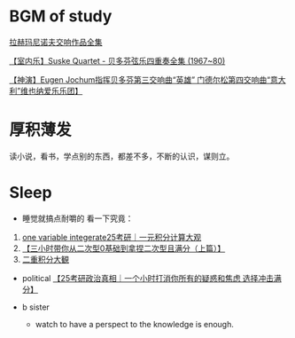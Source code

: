 # BGM of study
[拉赫玛尼诺夫交响作品全集](https://www.bilibili.com/video/BV1sh411Z7oo/?share_source=copy_web&vd_source=c0f224789c5516d8576f3dd9deb8b8df)

[【室内乐】Suske Quartet - 贝多芬弦乐四重奏全集 (1967~80)](https://www.bilibili.com/video/BV1xY4y1g7kD/?share_source=copy_web&vd_source=c0f224789c5516d8576f3dd9deb8b8df)

[【神演】Eugen Jochum指挥贝多芬第三交响曲“英雄” 门德尔松第四交响曲“意大利”维也纳爱乐乐团】]( https://www.bilibili.com/video/BV1as421M7kx/?share_source=copy_web&vd_source=c0f224789c5516d8576f3dd9deb8b8df)
# 厚积薄发
读小说，看书，学点别的东西，都差不多，不断的认识，谋则立。
# Sleep 
* 睡觉就搞点耐嚼的
看一下究竟：
1. [one variable integerate25考研｜一元积分计算大观]( https://www.bilibili.com/video/BV1jgayeoEGy/?share_source=copy_web&vd_source=c0f224789c5516d8576f3dd9deb8b8df) 
2. [【三小时带你从二次型0基础到拿捏二次型且满分（上篇）】 ](https://www.bilibili.com/video/BV1wh4y1P7rj/?share_source=copy_web&vd_source=c0f224789c5516d8576f3dd9deb8b8df)
3. [二重积分大観]( https://www.bilibili.com/video/BV1rPtQegEtk/?share_source=copy_web&vd_source=c0f224789c5516d8576f3dd9deb8b8df)

* political
  [【25考研政治真相｜一个小时打消你所有的疑惑和焦虑 选择冲击满分】]( https://www.bilibili.com/video/BV1RU411f7YQ/?share_source=copy_web&vd_source=c0f224789c5516d8576f3dd9deb8b8df)

* b sister
  * watch to have a perspect to the knowledge is enough.
